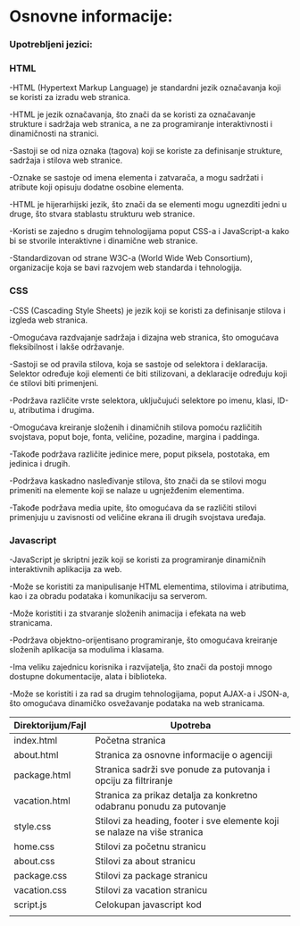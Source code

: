 # Osnovne informacije:

### Upotrebljeni jezici:

### HTML
-HTML (Hypertext Markup Language) je standardni jezik označavanja koji se koristi za izradu web stranica.

-HTML je jezik označavanja, što znači da se koristi za označavanje strukture i sadržaja web stranica, a ne za programiranje interaktivnosti i dinamičnosti na stranici.

-Sastoji se od niza oznaka (tagova) koji se koriste za definisanje strukture, sadržaja i stilova web stranice.

-Oznake se sastoje od imena elementa i zatvarača, a mogu sadržati i atribute koji opisuju dodatne osobine elementa.

-HTML je hijerarhijski jezik, što znači da se elementi mogu ugnezditi jedni u druge, što stvara stablastu strukturu web stranice.

-Koristi se zajedno s drugim tehnologijama poput CSS-a i JavaScript-a kako bi se stvorile interaktivne i dinamične web stranice.

-Standardizovan od strane W3C-a (World Wide Web Consortium), organizacije koja se bavi razvojem web standarda i tehnologija.

### CSS
-CSS (Cascading Style Sheets) je jezik koji se koristi za definisanje stilova i izgleda web stranica.

-Omogućava razdvajanje sadržaja i dizajna web stranica, što omogućava fleksibilnost i lakše održavanje.

-Sastoji se od pravila stilova, koja se sastoje od selektora i deklaracija. Selektor određuje koji elementi će biti stilizovani, a deklaracije određuju koji će stilovi biti primenjeni.

-Podržava različite vrste selektora, uključujući selektore po imenu, klasi, ID-u, atributima i drugima.

-Omogućava kreiranje složenih i dinamičnih stilova pomoću različitih svojstava, poput boje, fonta, veličine, pozadine, margina i paddinga.

-Takođe podržava različite jedinice mere, poput piksela, postotaka, em jedinica i drugih.

-Podržava kaskadno nasleđivanje stilova, što znači da se stilovi mogu primeniti na elemente koji se nalaze u ugnježđenim elementima.

-Takođe podržava media upite, što omogućava da se različiti stilovi primenjuju u zavisnosti od veličine ekrana ili drugih svojstava uređaja.

### Javascript
-JavaScript je skriptni jezik koji se koristi za programiranje dinamičnih interaktivnih aplikacija za web.

-Može se koristiti za manipulisanje HTML elementima, stilovima i atributima, kao i za obradu podataka i komunikaciju sa serverom.

-Može koristiti i za stvaranje složenih animacija i efekata na web stranicama.

-Podržava objektno-orijentisano programiranje, što omogućava kreiranje složenih aplikacija sa modulima i klasama.

-Ima veliku zajednicu korisnika i razvijatelja, što znači da postoji mnogo dostupne dokumentacije, alata i biblioteka.

-Može se koristiti i za rad sa drugim tehnologijama, poput AJAX-a i JSON-a, što omogućava dinamičko osvežavanje podataka na web stranicama.

| Direktorijum/Fajl                                                  | Upotreba                                                                                                                                                                                                                                                                                                                              |
|--------------------------------------------------------------------|---------------------------------------------------------------------------------------------------------------------------------------------------------------------------------------------------------------------------------------------------------------------------------------------------------------------------------------|
| index.html                                                      | Početna stranica
| about.html                                                      | Stranica za osnovne informacije o agenciji 
| package.html                                                      | Stranica sadrži sve ponude za putovanja i opciju za filtriranje
| vacation.html                                                      | Stranica za prikaz detalja za konkretno odabranu ponudu za putovanje 
| style.css                                                      | Stilovi za heading, footer i sve elemente koji se nalaze na više stranica
| home.css                                                      | Stilovi za početnu stranicu
| about.css                                                      | Stilovi za about stranicu
| package.css                                                      | Stilovi za package stranicu
| vacation.css                                                      | Stilovi za vacation stranicu
| script.js                                                      | Celokupan javascript kod
                                                       |
